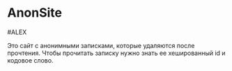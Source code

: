 # AnonSite
#ALEX

Это сайт с анонимными записками, которые удаляются после прочтения. Чтобы прочитать записку нужно знать ее хешированный id и кодовое слово.
